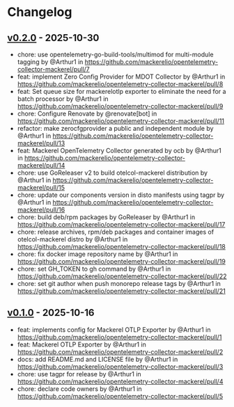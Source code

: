 # Changelog

## [v0.2.0](https://github.com/mackerelio/opentelemetry-collector-mackerel/compare/v0.1.0...v0.2.0) - 2025-10-30
- chore: use opentelemetry-go-build-tools/multimod for multi-module tagging by @Arthur1 in https://github.com/mackerelio/opentelemetry-collector-mackerel/pull/7
- feat: implement Zero Config Provider for MDOT Collector by @Arthur1 in https://github.com/mackerelio/opentelemetry-collector-mackerel/pull/8
- feat: Set queue size for mackerelotlp exporter to eliminate the need for a batch processor by @Arthur1 in https://github.com/mackerelio/opentelemetry-collector-mackerel/pull/9
- chore: Configure Renovate by @renovate[bot] in https://github.com/mackerelio/opentelemetry-collector-mackerel/pull/11
- refactor: make zerocfgprovider a public and independent module by @Arthur1 in https://github.com/mackerelio/opentelemetry-collector-mackerel/pull/13
- feat: Mackerel OpenTelemetry Collector generated by ocb by @Arthur1 in https://github.com/mackerelio/opentelemetry-collector-mackerel/pull/14
- chore: use GoReleaser v2 to build otelcol-mackerel distribution by @Arthur1 in https://github.com/mackerelio/opentelemetry-collector-mackerel/pull/15
- chore: update our components version in disto manifests using tagpr by @Arthur1 in https://github.com/mackerelio/opentelemetry-collector-mackerel/pull/16
- chore: build deb/rpm packages by GoReleaser by @Arthur1 in https://github.com/mackerelio/opentelemetry-collector-mackerel/pull/17
- chore: release archives, rpm/deb packages and container images of otelcol-mackerel distro by @Arthur1 in https://github.com/mackerelio/opentelemetry-collector-mackerel/pull/18
- chore: fix docker image repository name by @Arthur1 in https://github.com/mackerelio/opentelemetry-collector-mackerel/pull/19
- chore: set GH_TOKEN to gh command by @Arthur1 in https://github.com/mackerelio/opentelemetry-collector-mackerel/pull/22
- chore: set git author when push monorepo release tags by @Arthur1 in https://github.com/mackerelio/opentelemetry-collector-mackerel/pull/21

## [v0.1.0](https://github.com/mackerelio/opentelemetry-collector-mackerel/commits/v0.1.0) - 2025-10-16
- feat: implements config for Mackerel OTLP Exporter by @Arthur1 in https://github.com/mackerelio/opentelemetry-collector-mackerel/pull/1
- feat: Mackerel OTLP Exporter by @Arthur1 in https://github.com/mackerelio/opentelemetry-collector-mackerel/pull/2
- docs: add README.md and LICENSE file by @Arthur1 in https://github.com/mackerelio/opentelemetry-collector-mackerel/pull/3
- chore: use tagpr for release by @Arthur1 in https://github.com/mackerelio/opentelemetry-collector-mackerel/pull/4
- chore: declare code owners by @Arthur1 in https://github.com/mackerelio/opentelemetry-collector-mackerel/pull/5
